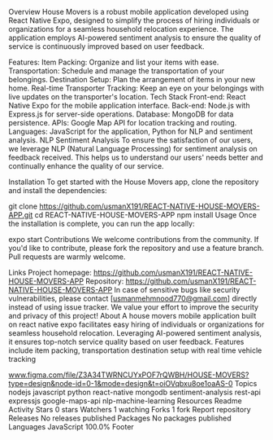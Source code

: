 Overview
House Movers is a robust mobile application developed using React Native Expo, designed to simplify the process of hiring individuals or organizations for a seamless household relocation experience. The application employs AI-powered sentiment analysis to ensure the quality of service is continuously improved based on user feedback.

Features:
Item Packing: Organize and list your items with ease.
Transportation: Schedule and manage the transportation of your belongings.
Destination Setup: Plan the arrangement of items in your new home.
Real-time Transporter Tracking: Keep an eye on your belongings with live updates on the transporter's location.
Tech Stack
Front-end: React Native Expo for the mobile application interface.
Back-end: Node.js with Express.js for server-side operations.
Database: MongoDB for data persistence.
APIs: Google Map API for location tracking and routing.
Languages: JavaScript for the application, Python for NLP and sentiment analysis.
NLP Sentiment Analysis
To ensure the satisfaction of our users, we leverage NLP (Natural Language Processing) for sentiment analysis on feedback received. This helps us to understand our users' needs better and continually enhance the quality of our service.

Installation
To get started with the House Movers app, clone the repository and install the dependencies:

git clone https://github.com/usmanX191/REACT-NATIVE-HOUSE-MOVERS-APP.git
cd REACT-NATIVE-HOUSE-MOVERS-APP
npm install
Usage
Once the installation is complete, you can run the app locally:

expo start
Contributions
We welcome contributions from the community. If you'd like to contribute, please fork the repository and use a feature branch. Pull requests are warmly welcome.

Links
Project homepage: https://github.com/usmanX191/REACT-NATIVE-HOUSE-MOVERS-APP
Repository: https://github.com/usmanX191/REACT-NATIVE-HOUSE-MOVERS-APP
In case of sensitive bugs like security vulnerabilities, please contact [usmanmehmnood770@gmail.com] directly instead of using issue tracker. We value your effort to improve the security and privacy of this project!
About
A house movers mobile application built on react native expo facilitates easy hiring of individuals or organizations for seamless household relocation. Leveraging AI-powered sentiment analysis, it ensures top-notch service quality based on user feedback. Features include item packing, transportation destination setup with real time vehicle tracking

www.figma.com/file/Z3A34TWRNCUYxPOF7rQWBH/HOUSE-MOVERS?type=design&node-id=0-1&mode=design&t=oiOVqbxu8oe1oaAS-0
Topics
nodejs javascript python react-native mongodb sentiment-analysis rest-api expressjs google-maps-api nlp-machine-learning
Resources
 Readme
 Activity
Stars
 0 stars
Watchers
 1 watching
Forks
 1 fork
Report repository
Releases
No releases published
Packages
No packages published
Languages
JavaScript
100.0%
Footer
